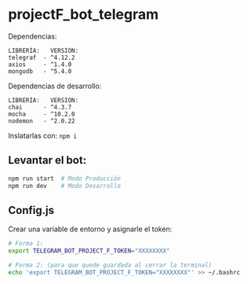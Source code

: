 # projectF_bot_telegram


Dependencias:
```
LIBRERÍA:   VERSIÓN:
telegraf  - ^4.12.2
axios     - ^1.4.0
mongodb   - ^5.4.0
```

Dependencias de desarrollo:
```
LIBRERÍA:   VERSIÓN:
chai      - ^4.3.7
mocha     - ^10.2.0
nodemon   - ^2.0.22
```

Inslatarlas con: `npm i`

## Levantar el bot:
```bash
npm run start  # Modo Producción
npm run dev    # Modo Desarrollo
```

## Config.js
Crear una variable de entorno y asignarle el token:
```bash
# Forma 1:
export TELEGRAM_BOT_PROJECT_F_TOKEN="XXXXXXXX"

# Forma 2: (para que quede guardada al cerrar la terminal)
echo 'export TELEGRAM_BOT_PROJECT_F_TOKEN="XXXXXXXX"' >> ~/.bashrc
```
